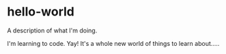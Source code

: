 # hello-world
A description of what I'm doing.

I'm learning to code. Yay! It's a whole new world of things to learn about.....
